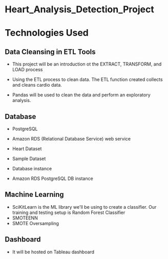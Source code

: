 # Heart_Analysis_Detection_Project

# Technologies Used

## Data Cleansing in ETL Tools

 - This project will be an introduction ot the EXTRACT, TRANSFORM, and LOAD process

 - Using the ETL process to clean data. The ETL function created collects and cleans cardio data.

 - Pandas will be used to clean the data and perform an exploratory analysis.


## Database

 - PostgreSQL

 -  Amazon RDS (Relational Database Service) web service
 
 - Heart Dataset

 - Sample Dataset

 - Database instance

 - Amazon RDS PostgreSQL DB instance


## Machine Learning

- SciKitLearn is the ML library we'll be using to create a classifier. Our training and testing setup is Random Forest Classifier
- SMOTEENN
- SMOTE Oversampling

## Dashboard

- It will be hosted on Tableau dashboard
